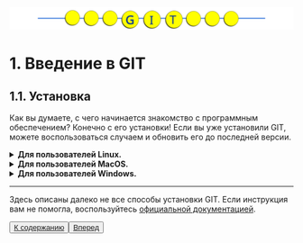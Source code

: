 ![Gitmanul_logo](/G_logo_2.svg)
# 1. Введение в GIT

## 1.1. Установка

Как вы думаете, с чего начинается знакомство с программным обеспечением? Конечно с его установки! Если вы уже установили GIT, можете воспользоваться случаем и обновить его до последней версии. 

<details><summary><b>Для пользователей Linux.</b></summary>

Проверим, установлен ли у Вас GIT, для этого выполним в консоли следующую команду:

    $ git --version
   
Для установки Git под Linux как бинарного пакета можно использовать обычный менеджер пакетов вашего дистрибутива. Если у вас Fedora (или другой похожий дистрибутив), можно воспользоваться <code>dnf</code>:

    $ sudo dnf install git-all

Если же у вас дистрибутив, основанный на Debian, например, Ubuntu, попробуйте <code>apt</code>:

    $ sudo apt install git 
</details>

<details><summary><b>Для пользователей MacOS.</b></summary>

Первый и самый простой способ - установить **Xcode Command Line Tools**.
В версии Mavericks (10.9) и выше вы можете добиться этого просто первый раз выполнив <code>'git'</code> в терминале:

    $ git --version

Если Git не установлен, вам будет предложено его установить.
Если Вы хотите получить более актуальную версию, то можете воспользоваться бинарным установщиком. Установщик Git для OS X доступен для скачивания с сайта Git https://git-scm.com/download/mac.
</details>

<details><summary><b>Для пользователей Windows.</b></summary>

Если установка уже произведена, то на команду в консоли:

    git --version

Вы получите информацию о версии ПО.

Для установки Git в Windows можете воспользоваться официальной сборкой, доступной для скачивания на официальном сайте Git - [https://git-scm.com/download/win.](https://git-scm.com/download/win.)
Для автоматической установки вы можете использовать пакет  **Git Chocolatey**.
</details>

---

Здесь описаны далеко не все способы установки GIT. Если инструкция вам не помогла, воспользуйтесь [официальной документацией](https://git-scm.com/book/ru/v2/Введение-Установка-Git). 

<button>[ К содержанию ](/readme.md)</button><button>[ Вперед ](/1.2.md)</button>